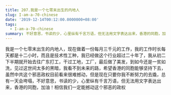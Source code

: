```yaml
---
title: 207.我是一个七零末出生的内地人
slug: I-am-a-70-chinese
date: '2019-12-14T00:12:00.0000000+08:00'
tags:
  - I-am-a-70-chinese
summary: 不好意思，书读的少，心里纵有千言万语，但无法用文字表达出来，香港的同胞，加油
---
```

我是一个七零末出生的内地人，现在做着一份每月三千元的工作，我的工作时长每天都是十二小时，而且是技术性工种，我已经做这个行业超过二十年了，我从初二下半期就开始去往广东打工，干过工地，工厂，最后做了美发，到如今还是一贫如洗，见过这世间太多的黑暗，我看不到未来的路，希望香港的同胞能够坚持下去，虽然中共这个邪恶政权目前看来很难撼动，但是现在只要你我不断努力的去撬，总有一天会垮塌，不好意思，书读的少，心里纵有千言万语，但无法用文字表达出来，香港的同胞，加油！相信我们一定能撼动这个邪恶的政权
